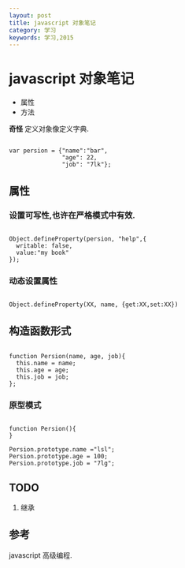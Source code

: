 ```yaml
---
layout: post
title: javascript 对象笔记
category: 学习
keywords: 学习,2015
---
```



# javascript 对象笔记

+ 属性
+ 方法

**奇怪**
定义对象像定义字典.

```

var persion = {"name":"bar",
               "age": 22,
               "job": "7lk"};

```


## 属性

### 设置可写性,也许在严格模式中有效.



```

Object.defineProperty(persion, "help",{
  writable: false,
  value:"my book"
});

```

### 动态设置属性

```

Object.defineProperty(XX, name, {get:XX,set:XX})

```

## 构造函数形式

```

function Persion(name, age, job){
  this.name = name;
  this.age = age;
  this.job = job;
};

```

### 原型模式

```

function Persion(){
}

Persion.prototype.name ="lsl";
Persion.prototype.age = 100;
Persion.prototype.job = "7lg";

```


## TODO

1. 继承


## 参考
javascript 高级编程.
